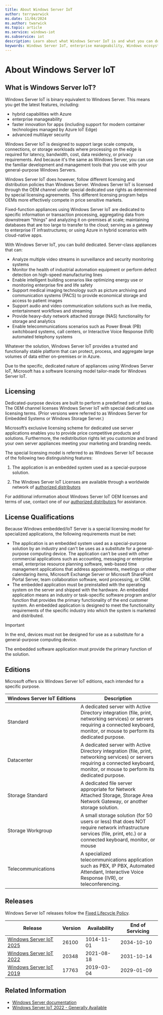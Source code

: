 ```yaml
---
title: About Windows Server IoT
author: terrywarwick
ms.date: 11/04/2024
ms.author: twarwick
ms.topic: article
ms.service: windows-iot
ms.subservice: iot
description: Learn about what Windows Server IoT is and what you can do with it.
keywords: Windows Server IoT, enterprise manageability, Windows ecosystem, IoT
---
```


# About Windows Server IoT

## What is Windows Server IoT?

<!--
 Windows Server IoT is a full version of Windows Server that delivers enterprise manageability and security to IoT solutions. Windows Server IoT shares all the benefits of the world-wide Windows ecosystem. It is a binary equivalent to Windows Server, so you can use the same familiar development and management tools that you use on your general-purpose servers. However, when it comes to licensing and distribution, the general-purpose version and IoT versions differ.  Windows Server IoT is only licensed through the OEM channel under special dedicated use rights.
-->

Windows Server IoT is binary equivalent to Windows Server. This means you get the latest features, including:

- hybrid capabilities with Azure
- enterprise manageability
- faster innovation for apps (including support for modern container technologies managed by Azure IoT Edge)
- advanced multilayer security

Windows Server IoT is designed to support large scale compute, connections, or storage workloads where processing on the edge is required for latency, bandwidth, cost, data residency, or privacy requirements. And because it's the same as Windows Server, you can use the familiar development and management tools that you use with your general-purpose Windows Servers.

Windows Server IoT does however, follow different licensing and distribution policies than Windows Server. Windows Server IoT is licensed through the OEM channel under special dedicated use rights as determined by special licensing agreements. This different licensing program helps OEMs more effectively compete in price sensitive markets.

Fixed-function appliances using Windows Server IoT are dedicated to specific information or transaction processing, aggregating data from downstream "things" and analyzing it on-premises at scale; maintaining databases that are too large to transfer to the cloud; serving as a gateway to enterprise IT infrastructures; or using Azure in hybrid scenarios with cloud-native apps.

With Windows Server IoT, you can build dedicated. Server-class appliances that can:

- Analyze multiple video streams in surveillance and security monitoring systems
- Monitor the health of industrial automation equipment or perform defect detection on high-speed manufacturing lines
- Enable intelligent building scenarios like optimizing energy use or monitoring enterprise fire and life safety
- Support medical imaging technology such as picture archiving and communication systems (PACS) to provide economical storage and access to patient images
- Support audio and video communication solutions such as live media, entertainment workflows and streaming
- Provide heavy-duty network attached storage (NAS) functionality for storage and analytics
- Enable telecommunications scenarios such as Power Break (PB) switchboard systems, call centers, or Interactive Voice Response (IVR) automated telephony systems

Whatever the solution, Windows Server IoT provides a trusted and functionally stable platform that can protect, process, and aggregate large volumes of data either on-premises or in Azure.

Due to the specific, dedicated nature of appliances using Windows Server IoT, Microsoft has a software licensing model tailor-made for Windows Server IoT.

## Licensing

Dedicated-purpose devices are built to perform a predefined set of tasks. The OEM channel licenses Windows Server IoT with special dedicated use licensing terms. (Prior versions were referred to as Windows Server for Embedded Systems or Windows Storage Server.)

Microsoft’s exclusive licensing scheme for dedicated use server applications enables you to provide price competitive products and solutions. Furthermore, the redistribution rights let you customize and brand your own server appliances meeting your marketing and branding needs.

The special licensing model is referred to as Windows Server IoT because of the following two distinguishing features:

1. The application is an embedded system used as a special-purpose solution.

1. The Windows Server IoT Licenses are available through a worldwide network of [authorized distributors](../iot-enterprise/windows-iot-distributors.md)

For additional information about Windows Server IoT OEM licenses and terms of use, contact one of our [authorized distributors](../iot-enterprise/windows-iot-distributors.md) for assistance.

## License Qualifications

Because Windows embedded/IoT Server is a special licensing model for specialized applications, the following requirements must be met:

- The application is an embedded system used as a special-purpose solution by an industry and can't be uses as a substitute for a general-purpose computing device. The application can’t be used with other commercial applications such as accounting, messaging or enterprise email, enterprise resource planning software, web-based time management applications that address appointments, meetings or other calendaring items, Microsoft Exchange Server or Microsoft SharePoint Portal Server, team collaboration software, word processing, or CRM.
- The embedded application must be preinstalled with the operating system on the server and shipped with the hardware. An embedded application means an industry or task-specific software program and/or function that provides the primary functionality of the end customer system. An embedded application is designed to meet the functionality requirements of the specific industry into which the system is marketed and distributed.

> [!IMPORTANT]
> In the end, devices must not be designed for use as a substitute for a general-purpose computing device.
>
> The embedded software application must provide the primary function of the solution.

## Editions

Microsoft offers six Windows Server IoT editions, each intended for a specific purpose.

| Windows&nbsp;Server&nbsp;IoT&nbsp;Editions | Description |
|----------|-------------|
| Standard           | A dedicated server with Active Directory integration (file, print, networking services) or servers requiring a connected keyboard, monitor, or mouse to perform its dedicated purpose. |
| Datacenter         | A dedicated server with Active Directory integration (file, print, networking services) or servers requiring a connected keyboard, monitor, or mouse to perform its dedicated purpose. |
| Storage Standard   | A dedicated file server appropriate for Network Attached Storage, Storage Area Network Gateway, or another storage solution.|
| Storage Workgroup  | A small storage solution (for 50 users or less) that does NOT require network infrastructure services (file, print, etc.) or a connected keyboard, monitor, or mouse|
| Telecommunications | A specialized telecommunications application such as PBX, IP PBX, Automated Attendant, Interactive Voice Response (IVR), or teleconferencing. |

## Releases

Windows Server IoT releases follow the [Fixed Lifecycle Policy](/lifecycle/policies/fixed).

| Release                             | Version | Availability | End of Servicing |
| ----------------------------------- | ----- | ------------ | ---------------- |
| [Windows Server IoT 2025](/lifecycle/products/windows-server-2025) | 26100 | 1014-11-01   | 2034-10-10       |
| [Windows Server IoT 2022](/lifecycle/products/windows-server-iot-2022) | 20348 | 2021-08-18   | 2031-10-14       |
| [Windows Server IoT 2019](/lifecycle/products/windows-server-iot-2019) | 17763 | 2019-03-04   | 2029-01-09       |

<!--
## Fixed purpose devices

> [!TIP]
> See your licensing agreement for complete guidance on all Windows Server IoT usage scenarios. If you do not have this licensing agreement, ask the OEM you work with for the commercial agreement.

Windows Server is well known as the server operating system used by small businesses and enterprises world-wide. What is less well known is that for years, Windows Server has also powered many dedicated solutions in retail, manufacturing, healthcare, and more. Windows Server IoT allows you to build fixed purpose solutions with specific allowances and restrictions in the license agreement.

## Long-term Servicing Channel (LTSC)

This is the release model you’re already familiar with, formerly called the "Long-Term Servicing Branch", where a new major version of Windows Server is released every two to three years. Users are entitled to five years of mainstream support and five years of extended support. This channel is appropriate for systems that require a longer servicing option and functional stability. Deployments of Windows Server IoT 2022 and earlier versions of Windows Server won't be affected by the new Semi-Annual Channel releases. 

* [Learn more about LTSC](/windows-server/get-started-19/servicing-channels-19#long-term-servicing-channel-ltsc)
-->
## Related Information

* [Windows Server documentation](/windows-server/index)
* [Windows Server IoT 2022 - Generally Available](https://techcommunity.microsoft.com/t5/internet-of-things/windows-server-iot-2022-now-generally-available/ba-p/2703521)
